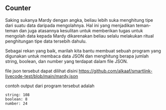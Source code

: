 ## Counter
Saking sukanya Mardy dengan angka, beliau lebih suka menghitung tipe dari suatu data daripada mengolahnya. Hal ini yang menjadikan teman-teman dan juga atasannya kesulitan untuk memberikan tugas untuk mengolah data kepada Mardy dikarenakan beliau selalu melakukan ritual penghitungan tipe data tersebih dahulu.

Sebagai rekan yang baik, marilah kita bantu membuat sebuah program yang digunakan untuk membaca data JSON dan menghitung berapa jumlah string, boolean, dan number yang terdapat dalam file JSON.

file json tersebut dapat dilihat disini https://github.com/alkaaf/smartlink-livecode-test/blob/main/mardy.json

contoh output dari program tersebut adalah

    string: 108
    boolean: 8
    number: 24
